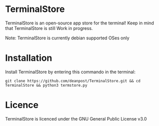 # TerminalStore
TerminalStore is an open-source app store for the terminal!
Keep in mind that TerminalStore is still Work in progress.

Note: TerminalStore is currently debian supported OSes only

# Installation
Install TerminalStore by entering this commando in the terminal:
```
git clone https://github.com/deanpost/TerminalStore.git && cd TerminalStore && python3 termstore.py
```
# Licence
TerminalStore is licenced under the GNU General Public License v3.0
